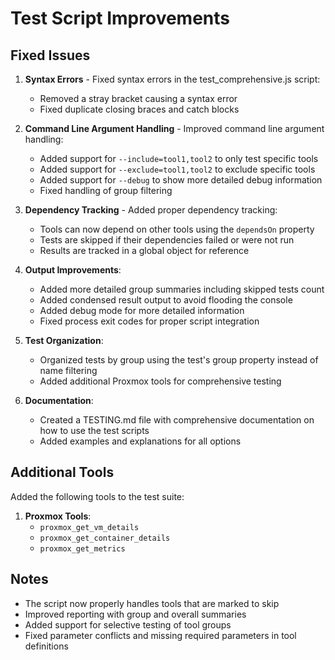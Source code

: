 # Test Script Improvements

## Fixed Issues

1. **Syntax Errors** - Fixed syntax errors in the test_comprehensive.js script:

   - Removed a stray bracket causing a syntax error
   - Fixed duplicate closing braces and catch blocks

2. **Command Line Argument Handling** - Improved command line argument handling:

   - Added support for `--include=tool1,tool2` to only test specific tools
   - Added support for `--exclude=tool1,tool2` to exclude specific tools
   - Added support for `--debug` to show more detailed debug information
   - Fixed handling of group filtering

3. **Dependency Tracking** - Added proper dependency tracking:

   - Tools can now depend on other tools using the `dependsOn` property
   - Tests are skipped if their dependencies failed or were not run
   - Results are tracked in a global object for reference

4. **Output Improvements**:

   - Added more detailed group summaries including skipped tests count
   - Added condensed result output to avoid flooding the console
   - Added debug mode for more detailed information
   - Fixed process exit codes for proper script integration

5. **Test Organization**:

   - Organized tests by group using the test's group property instead of name filtering
   - Added additional Proxmox tools for comprehensive testing

6. **Documentation**:
   - Created a TESTING.md file with comprehensive documentation on how to use the test scripts
   - Added examples and explanations for all options

## Additional Tools

Added the following tools to the test suite:

1. **Proxmox Tools**:
   - `proxmox_get_vm_details`
   - `proxmox_get_container_details`
   - `proxmox_get_metrics`

## Notes

- The script now properly handles tools that are marked to skip
- Improved reporting with group and overall summaries
- Added support for selective testing of tool groups
- Fixed parameter conflicts and missing required parameters in tool definitions
